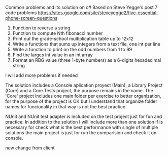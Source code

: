 Common problems and its solution on c# Based on Steve Yegge's post 7 code problems 
https://sites.google.com/site/steveyegge2/five-essential-phone-screen-questions

1. Function to reverse a string
2. Function to compute Nth fibonacci number
3. Print out the grade-school multiplication table up to 12x12
4. Write a functions that sums up integers from a text file, one int per line
5. Write a function to print on the odd numbers from 1 to 99
6. Find the larges int value in an int array
7. Format an RBG value (three 1-byte numbers) as a 6-digits hexadecimal string

I will add more problems if needed

The solution includes a Console aplication proyect (Main), a Library Project (Core) and a Core.Tests project, the purpose remains in the name.
The 'Core' project includes one main folder per exercise to better organization, for the purpose of the project is OK but I understand that organize folder names for funcionality  in that way is not the best practice.

NUnit and NUnit test adapter is included on the test project just for fun and practice. In addition to the solution I will include more than one solution if is necessary for check what is the best performance with single of multiple solutions the main project is just for run the comparision  and check it on console.











new change from client
